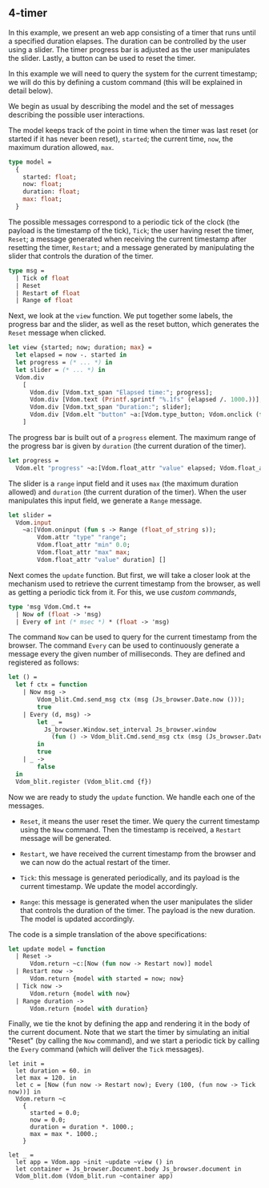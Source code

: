 ## 4-timer

In this example, we present an web app consisting of a timer that runs until a
specified duration elapses.  The duration can be controlled by the user using a
slider. The timer progress bar is adjusted as the user manipulates the slider.
Lastly, a button can be used to reset the timer.

In this example we will need to query the system for the current timestamp; we
will do this by defining a custom command (this will be explained in detail
below).

We begin as usual by describing the model and the set of messages describing the
possible user interactions.

The model keeps track of the point in time when the timer was last reset (or
started if it has never been reset), `started`; the current time, `now`, the
maximum duration allowed, `max`.

```ocaml
type model =
  {
    started: float;
    now: float;
    duration: float;
    max: float;
  }
```

The possible messages correspond to a periodic tick of the clock (the payload is
the timestamp of the tick), `Tick`; the user having reset the timer, `Reset`; a
message generated when receiving the current timestamp after resetting the
timer, `Restart`; and a message generated by manipulating the slider that
controls the duration of the timer.

```ocaml
type msg =
  | Tick of float
  | Reset
  | Restart of float
  | Range of float
```

Next, we look at the `view` function. We put together some labels, the progress
bar and the slider, as well as the reset button, which generates the `Reset`
message when clicked.

```ocaml
let view {started; now; duration; max} =
  let elapsed = now -. started in
  let progress = (* ... *) in
  let slider = (* ... *) in
  Vdom.div
    [
      Vdom.div [Vdom.txt_span "Elapsed time:"; progress];
      Vdom.div [Vdom.text (Printf.sprintf "%.1fs" (elapsed /. 1000.))];
      Vdom.div [Vdom.txt_span "Duration:"; slider];
      Vdom.div [Vdom.elt "button" ~a:[Vdom.type_button; Vdom.onclick (fun _ -> Reset)] [Vdom.text "Reset"]];
    ]
```

The progress bar is built out of a `progress` element. The maximum range of the
progress bar is given by `duration` (the current duration of the timer).

```ocaml
let progress =
  Vdom.elt "progress" ~a:[Vdom.float_attr "value" elapsed; Vdom.float_attr "max" duration] []
```

The slider is a `range` input field and it uses `max` (the maximum duration
allowed) and `duration` (the current duration of the timer). When the user
manipulates this input field, we generate a `Range` message.

```ocaml
let slider =
  Vdom.input
    ~a:[Vdom.oninput (fun s -> Range (float_of_string s));
        Vdom.attr "type" "range";
        Vdom.float_attr "min" 0.0;
        Vdom.float_attr "max" max;
        Vdom.float_attr "value" duration] []
```

Next comes the `update` function. But first, we will take a closer look at the
mechanism used to retrieve the current timestamp from the browser, as well as
getting a periodic tick from it. For this, we use _custom commands_,

```ocaml
type 'msg Vdom.Cmd.t +=
  | Now of (float -> 'msg)
  | Every of int (* msec *) * (float -> 'msg)
```

The command `Now` can be used to query for the current timestamp from the
browser. The command `Every` can be used to continuously generate a message
every the given number of milliseconds. They are defined and registered as
follows:

```ocaml
let () =
  let f ctx = function
    | Now msg ->
        Vdom_blit.Cmd.send_msg ctx (msg (Js_browser.Date.now ()));
        true
    | Every (d, msg) ->
        let _ =
          Js_browser.Window.set_interval Js_browser.window
            (fun () -> Vdom_blit.Cmd.send_msg ctx (msg (Js_browser.Date.now ()))) d
        in
        true
    | _ ->
        false
  in
  Vdom_blit.register (Vdom_blit.cmd {f})
```

Now we are ready to study the `update` function. We handle each one of the
messages.

- `Reset`, it means the user reset the timer. We query the current timestamp
  using the `Now` command. Then the timestamp is received, a `Restart` message
  will be generated.

- `Restart`, we have received the current timestamp from the browser and we can
  now do the actual restart of the timer.

- `Tick`: this message is generated periodically, and its payload is the current
  timestamp. We update the model accordingly.

- `Range`: this message is generated when the user manipulates the slider that
  controls the duration of the timer. The payload is the new duration. The model
  is updated accordingly.

The code is a simple translation of the above specifications:

```ocaml
let update model = function
  | Reset ->
      Vdom.return ~c:[Now (fun now -> Restart now)] model
  | Restart now ->
      Vdom.return {model with started = now; now}
  | Tick now ->
      Vdom.return {model with now}
  | Range duration ->
      Vdom.return {model with duration}
```

Finally, we tie the knot by defining the app and rendering it in the body of the
current document. Note that we start the timer by simulating an initial "Reset"
(by calling the `Now` command), and we start a periodic tick by calling the
`Every` command (which will deliver the `Tick` messages).

```
let init =
  let duration = 60. in
  let max = 120. in
  let c = [Now (fun now -> Restart now); Every (100, (fun now -> Tick now))] in
  Vdom.return ~c
    {
      started = 0.0;
      now = 0.0;
      duration = duration *. 1000.;
      max = max *. 1000.;
    }

let _ =
  let app = Vdom.app ~init ~update ~view () in
  let container = Js_browser.Document.body Js_browser.document in
  Vdom_blit.dom (Vdom_blit.run ~container app)
```

